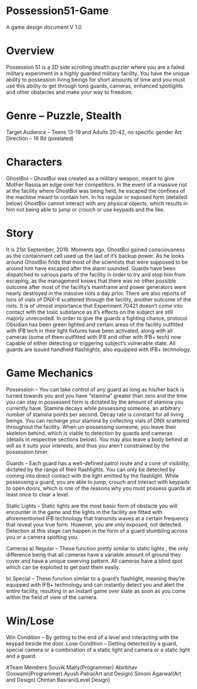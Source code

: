 # Possession51-Game
A game design document
V 1.0

# Overview
Possession 51 is a 2D side scrolling stealth puzzler where you are a failed military experiment in a highly guarded military facility. You have the unique ability to possession living beings for short amounts of time and you must use this ability to get through tons guards, cameras, enhanced spotlights and other obstacles and make your way to freedom. 

# Genre – Puzzle, Stealth
Target Audience – Teens 13-19 and Adults 20-42, no specific gender
Art Direction – 16 Bit (pixelated)

# Characters

GhostBoi – GhostBoi was created as a military weapon, meant to give Mother Rassia an edge over her competitors. In the event of a massive riot at the facility where GhostBoi was being held, he escaped the confines of the machine meant to contain him. In his regular or exposed form (detailed below) GhostBoi cannot interact with any physical objects, which results in him not being able to jump or crouch or use keypads and the like. 


# Story

It is 21st September, 2019. Moments ago, GhostBoi gained consciousness as the containment cell used up the last of it’s backup power. As he looks around GhostBoi finds that most of the scientists that were supposed to be around him have escaped after the alarm sounded. Guards have been dispatched to various parts of the facility in order to try and stop him from escaping, as the management knows that there was no other possible outcome after most of the facility’s mainframe and power generators were nearly destroyed in the massive riots a day prior. 
There are also reports of tons of vials of DNX-8 scattered through the facility, another outcome of the riots. It is of utmost importance that Experiment 70421 doesn’t come into contact with the toxic substance as it’s effects on the subject are still majorly unrecorded. 
In order to give the guards a fighting chance, protocol Obsidian has been green lighted and certain areas of the facility outfitted with IFB tech in their light fixtures have been activated, along with all cameras (some of them outfitted with IFB and other with IFB+ tech) now capable of either detecting or triggering subject’s vulnerable state. All guards are issued handheld flashlights, also equipped with IFB+ technology. 

# Game Mechanics

Possession – You can take control of any guard as long as his/her back is turned towards you and you have “stamina” greater than zero and the time you can stay in possessed form is dictated by the amount of stamina you currently have. Stamina decays while possessing someone, an arbitrary number of stamina points per second. Decay rate is constant for all living beings. You can recharge your stamina by collecting vials of DNX scattered throughout the facility. 
When un-possessing someone, you leave their skeleton behind, which is viable to detection by guards and cameras (details in respective sections below). You may also leave a body behind at will as it suits your interests, and thus you aren’t constrained by the possession timer. 

Guards – Each guard has a well-defined patrol route and a cone of visibility, dictated by the range of their flashlights. You can only be detected by coming into direct contact with the light emitted by the flashlight. While possessing a guard, you are able to jump, crouch and interact with keypads to open doors, which is one of the reasons why you must possess guards at least once to clear a level. 

Static Lights – Static lights are the most basic form of obstacle you will encounter in the game and the lights in the facility are fitted with aforementioned IFB technology that transmits waves at a certain frequency that reveal your true form. However, you are only exposed, not detected. Detection at this stage can happen in the form of a guard stumbling across you or a camera spotting you. 

Cameras
a)	Regular – These function pretty similar to static lights , the only difference being that all cameras have a variable amount of ground they cover and have a unique swerving pattern. All cameras have a blind spot which can be exploited to get past them easily.

b)	Special – These function similar to a guard’s flashlight, meaning they’re equipped with IFB+ technology and can instantly detect you and alert the entire facility, resulting in an instant game over state as soon as you come within the field of view of the camera. 

# Win/Lose
Win Condition – By getting to the end of a level and interacting with the keypad beside the door. 
Lose Condition – Getting detected by a guard, special camera or a combination of a static light and camera or a static light and a guard.  

#Team Members
Souvik Maity(Programmer)
Abirbhav Goswami(Programmer)
Ayush Patra(Art and Design)
Simoni Agarwal(Art and Design)
Chintan Basrani(Level Design)
